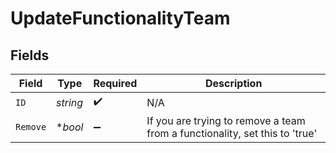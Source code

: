 # UpdateFunctionalityTeam


## Fields

| Field                                                                       | Type                                                                        | Required                                                                    | Description                                                                 |
| --------------------------------------------------------------------------- | --------------------------------------------------------------------------- | --------------------------------------------------------------------------- | --------------------------------------------------------------------------- |
| `ID`                                                                        | *string*                                                                    | :heavy_check_mark:                                                          | N/A                                                                         |
| `Remove`                                                                    | **bool*                                                                     | :heavy_minus_sign:                                                          | If you are trying to remove a team from a functionality, set this to 'true' |